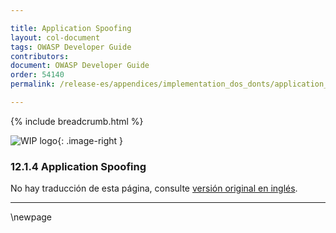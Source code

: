 ```yaml
---

title: Application Spoofing
layout: col-document
tags: OWASP Developer Guide
contributors:
document: OWASP Developer Guide
order: 54140
permalink: /release-es/appendices/implementation_dos_donts/application_spoofing/

---
```


{% include breadcrumb.html %}

<style type="text/css">
.image-right {
  height: 180px;
  display: block;
  margin-left: auto;
  margin-right: auto;
  float: right;
}
</style>

![WIP logo](../../../assets/images/dg_wip.png "Work in progress"){: .image-right }

### 12.1.4 Application Spoofing

No hay traducción de esta página, consulte [versión original en inglés][release140104].

----

[release140104]: https://github.com/OWASP/www-project-developer-guide/blob/main/release/14-appendices/01-implementation-dos-donts/04-application-spoofing.md

\newpage
